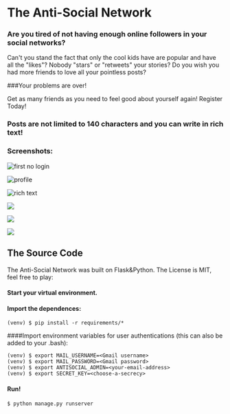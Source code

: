 # The Anti-Social Network

### Are you tired of not having enough online followers in your social networks?

Can't you stand the fact that only the cool kids have are popular and have all the "likes"? Nobody "stars" or "retweets" your stories? Do you wish you had more friends to love all your pointless posts?

###Your problems are over!

Get as many friends as you need to feel good about yourself again! Register Today!


### Posts are not limited to 140 characters and you can write in rich text!


### Screenshots:

![first no login]()

![profile]()

![rich text]()

![](http://i.imgur.com/xE7u9sl.png)

![](http://i.imgur.com/8mYSSpG.png)

![](http://i.imgur.com/TiwwQq3.png)




## The Source Code

The Anti-Social Network was built on Flask&Python. The License is MIT, feel free to play:


#### Start your virtual environment.

#### Import the dependences:

```
(venv) $ pip install -r requirements/*
```

####Import environment variables for user authentications (this can also be added to your .bash):

```
(venv) $ export MAIL_USERNAME=<Gmail username>
(venv) $ export MAIL_PASSWORD=<Gmail password>
(venv) $ export ANTISOCIAL_ADMIN=<your-email-address>
(venv) $ export SECRET_KEY=<choose-a-secrecy>
```

#### Run!

```
$ python manage.py runserver
```